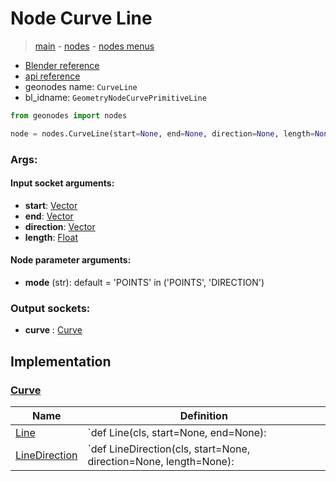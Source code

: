 # Node Curve Line

> [main](../structure.md) - [nodes](nodes.md) - [nodes menus](nodes_menus.md)

- [Blender reference](https://docs.blender.org/manual/en/latest/modeling/geometry_nodes/curve_primitives/curve_line.html)
- [api reference](https://docs.blender.org/api/current/bpy.types.GeometryNodeCurvePrimitiveLine.html)
- geonodes name: `CurveLine`
- bl_idname: `GeometryNodeCurvePrimitiveLine`

```python
from geonodes import nodes

node = nodes.CurveLine(start=None, end=None, direction=None, length=None, mode='POINTS')
```

### Args:

#### Input socket arguments:

- **start**: [Vector](Vector.md)
- **end**: [Vector](Vector.md)
- **direction**: [Vector](Vector.md)
- **length**: [Float](Float.md)

#### Node parameter arguments:

- **mode** (str): default = 'POINTS' in ('POINTS', 'DIRECTION')

### Output sockets:

- **curve** : [Curve](Curve.md)

## Implementation

### [Curve](Curve.md)

| Name | Definition |
|------|------------|
 | [Line](Curve.md#Line-classmethod) | `def Line(cls, start=None, end=None): |
 | [LineDirection](Curve.md#LineDirection-classmethod) | `def LineDirection(cls, start=None, direction=None, length=None): |

